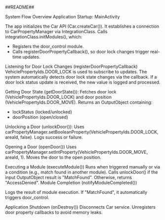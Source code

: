 ##README##

System Flow Overview
Application Startup: MainActivity

The app initializes the Car API (Car.createCar()).
It establishes a connection to CarPropertyManager via IntegrationClass.
Calls integrationClass.initModules(), which:
- Registers the door_control module.
- Calls registerDoorPropertyCallback(), so door lock changes trigger real-time updates. 

Listening for Door Lock Changes (registerDoorPropertyCallback)
VehiclePropertyIds.DOOR_LOCK is used to subscribe to updates.
The system automatically detects door lock state changes via the callback.
If a door lock status update is received, the new value is logged and processed.

Getting Door State (getDoorState()):
Fetches door lock (VehiclePropertyIds.DOOR_LOCK) and door position (VehiclePropertyIds.DOOR_MOVE).
Returns an OutputObject containing:
- lockStatus (locked/unlocked)
- doorPosition (open/closed)

Unlocking a Door (unlockDoor()):
Uses carPropertyManager.setBooleanProperty(VehiclePropertyIds.DOOR_LOCK, areaId, false).
Logs success or failure.

Opening a Door (openDoor())
Uses carPropertyManager.setIntProperty(VehiclePropertyIds.DOOR_MOVE, areaId, 1).
Moves the door to the open position.

Executing a Module (executeModule())
Runs when triggered manually or via a condition (e.g., match found in another module).
Calls unlockDoor() if the input OutputObject result is "MatchFound".
Otherwise, returns "AccessDenied".
Module Completion (notifyModuleCompleted())

Logs the result of module execution.
If "MatchFound", it automatically triggers door_control.

Application Shutdown (onDestroy())
Disconnects Car service.
Unregisters door property callbacks to avoid memory leaks.
